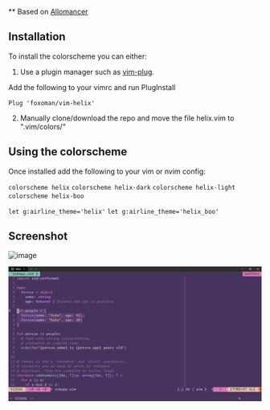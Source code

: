 ** Based on [Allomancer](https://github.com/Nequo/vim-allomancer)
## Installation

To install the colorscheme you can either:

1. Use a plugin manager such as [vim-plug](https://github.com/junegunn/vim-plug). 

Add the following to your vimrc and run PlugInstall

    Plug 'foxoman/vim-helix'

2. Manually clone/download the repo and move the file helix.vim to ".vim/colors/"


## Using the colorscheme

Once installed add the following to your vim or nvim config:

`colorscheme helix`
`colorscheme helix-dark`
`colorscheme helix-light`
`colorscheme helix-boo`

`let g:airline_theme='helix'`
`let g:airline_theme='helix_boo'`

## Screenshot 
![image](https://github.com/foxoman/vim-helix/assets/5356677/f11fbff4-53cd-4afb-aa46-080ebfd7e084)

![Boo_Berry](https://raw.githubusercontent.com/foxoman/vim-helix/main/image.png)

